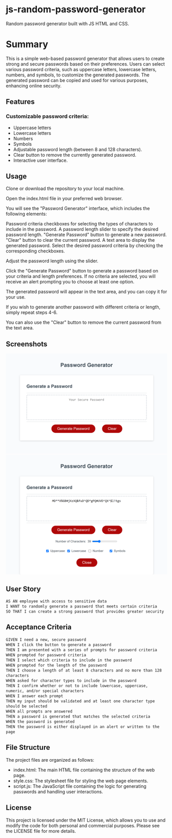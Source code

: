 # js-random-password-generator
Random password generator built with JS HTML and CSS.
# Summary
This is a simple web-based password generator that allows users to create strong and secure passwords based on their preferences. Users can select various password criteria, such as uppercase letters, lowercase letters, numbers, and symbols, to customize the generated passwords. The generated password can be copied and used for various purposes, enhancing online security.


## Features
### Customizable password criteria:
* Uppercase letters
* Lowercase letters
* Numbers
* Symbols
* Adjustable password length (between 8 and 128 characters).
* Clear button to remove the currently generated password.
* Interactive user interface.

## Usage
Clone or download the repository to your local machine.

Open the index.html file in your preferred web browser.

You will see the "Password Generator" interface, which includes the following elements:

Password criteria checkboxes for selecting the types of characters to include in the password.
A password length slider to specify the desired password length.
"Generate Password" button to generate a new password.
"Clear" button to clear the current password.
A text area to display the generated password.
Select the desired password criteria by checking the corresponding checkboxes.

Adjust the password length using the slider.

Click the "Generate Password" button to generate a password based on your criteria and length preferences. If no criteria are selected, you will receive an alert prompting you to choose at least one option.

The generated password will appear in the text area, and you can copy it for your use.

If you wish to generate another password with different criteria or length, simply repeat steps 4-6.

You can also use the "Clear" button to remove the current password from the text area.
## Screenshots
![The Password Generator application displays a red button to "Generate Password".](./assets/passwordGenerator.png)
![Example of application functionality](./assets/generatedPassword.png)

## User Story
```
AS AN employee with access to sensitive data
I WANT to randomly generate a password that meets certain criteria
SO THAT I can create a strong password that provides greater security
```

## Acceptance Criteria
```
GIVEN I need a new, secure password
WHEN I click the button to generate a password
THEN I am presented with a series of prompts for password criteria
WHEN prompted for password criteria
THEN I select which criteria to include in the password
WHEN prompted for the length of the password
THEN I choose a length of at least 8 characters and no more than 128 characters
WHEN asked for character types to include in the password
THEN I confirm whether or not to include lowercase, uppercase, numeric, and/or special characters
WHEN I answer each prompt
THEN my input should be validated and at least one character type should be selected
WHEN all prompts are answered
THEN a password is generated that matches the selected criteria
WHEN the password is generated
THEN the password is either displayed in an alert or written to the page
```
## File Structure
The project files are organized as follows:

* index.html: The main HTML file containing the structure of the web page.
* style.css: The stylesheet file for styling the web page elements.
* script.js: The JavaScript file containing the logic for generating passwords and handling user interactions.
## License
This project is licensed under the MIT License, which allows you to use and modify the code for both personal and commercial purposes. Please see the LICENSE file for more details.